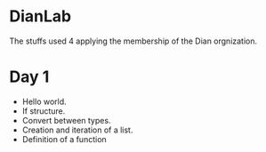 # DianLab
The stuffs used 4 applying the membership of the Dian orgnization.

# Day 1
* Hello world.
* If structure.
* Convert between types.
* Creation and iteration of a list.
* Definition of a function
